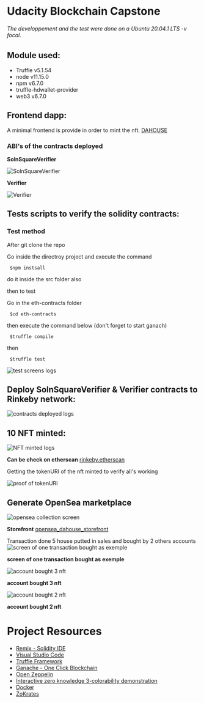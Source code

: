 # Udacity Blockchain Capstone


###### The developpement and the test were done on a  Ubuntu 20.04.1 LTS -v focal.

## Module used:
 - Truffle v5.1.54
 - node v11.15.0
 - npm v6.7.0
 - truffle-hdwallet-provider
 - web3 v6.7.0

## Frontend dapp:
A minimal frontend is provide in order to mint the nft. [DAHOUSE](https://gateway.ipfs.io/ipfs/QmaVQgU9vnqGckaX6wm22wrfVQe7yeNzXbWzJRcBSpsLT1?fbclid=IwAR1UdyJSL7hoQnUMF98X7auIL8h6cWLOUCwCZ7CFqALbvbsRXtm8W_cn5rc#market) 



### ABI's of the contracts deployed

**SolnSquareVerifier**

![SolnSquareVerifier](https://i.imgur.com/AB5w4EI.png)


**Verifier**


![Verifier](https://i.imgur.com/FOH5oYX.png)



## Tests scripts to verify the solidity contracts: 

### Test method 

After git clone the repo

Go inside the directroy project and execute the command

```
 $npm instsall 
```

do it inside the src folder also

then to test

Go in the eth-contracts folder 

```
 $cd eth-contracts
```

then execute the command below (don't forget to start ganach)

```
 $truffle compile
```
 
 then

```
 $truffle test
```


![test screens logs](https://i.imgur.com/phIaZko.png)


## Deploy SolnSquareVerifier & Verifier contracts to Rinkeby network:
![contracts deployed logs](https://i.imgur.com/CTqUqos.png)

## 10 NFT minted:

![NFT minted logs](https://i.imgur.com/PT3Zwmz.png)


**Can be check on etherscan**  [rinkeby.etherscan](https://rinkeby.etherscan.io/token/0xc7fcb15d6259ab1594c8969266a613179918f5c4?a=0x2389A7B4c959741f958b441C875fF5FaD4553806)


Getting the tokenURI of the nft minted to verify all's working 

![proof of tokenURI](https://i.imgur.com/wCqzJzg.png)


## Generate OpenSea marketplace

![opensea collection screen ](https://i.imgur.com/CiJvcPT.png)


**Storefront** [opensea_dahouse_storefront](https://testnets.opensea.io/assets/dahouse-v4)

Transaction done 5 house putted in sales and bought by 2 others accounts
![screen of one transaction bought as exemple](https://i.imgur.com/BQRItlb.png)


**screen of one transaction bought as exemple**


![account bought 3 nft](https://i.imgur.com/9beFiNk.png)


**account bought 3 nft**

![account bought 2 nft](https://i.imgur.com/mK596cN.png)


**account bought 2 nft**



# Project Resources

* [Remix - Solidity IDE](https://remix.ethereum.org/)
* [Visual Studio Code](https://code.visualstudio.com/)
* [Truffle Framework](https://truffleframework.com/)
* [Ganache - One Click Blockchain](https://truffleframework.com/ganache)
* [Open Zeppelin ](https://openzeppelin.org/)
* [Interactive zero knowledge 3-colorability demonstration](http://web.mit.edu/~ezyang/Public/graph/svg.html)
* [Docker](https://docs.docker.com/install/)
* [ZoKrates](https://github.com/Zokrates/ZoKrates)
